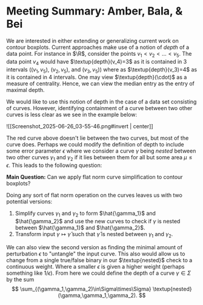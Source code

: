 
# Meeting Summary: Amber, Bala, & Bei

We are interested in either extending or generalizing current work on contour boxplots. Current approaches make use of a notion of *depth* of a data point. For instance in $\R$, consider the points $v_1<v_2<\dots<v_5$. The data point $v_4$ would have $\textup{depth}(v_4)=3$ as it is contained in 3 intervals ($(v_1,v_5)$, $(v_2,v_5)$, and $(v_3,v_5)$) where as $\textup{depth}(v_3)=4$ as it is contained in 4 intervals. One may view $\textup{depth}(\cdot)$ as a measure of centrality. Hence, we can view the median entry as the entry of maximal depth.

We would like to use this notion of depth in the case of a data set consisting of curves. However, identifying containment of a curve between two other curves is less clear as we see in the example below:


![[Screenshot_2025-06-26_03-55-46.png#invert | center]]


The red curve above doesn't lie between the two curves, but most of the curve does. Perhaps we could modify the definition of depth to include some error parameter $\epsilon$ where we consider a curve $\gamma$ being *nested* between two other curves $\gamma_1$ and $\gamma_2$ if it lies between them for all but some area $\mu\le\epsilon$. This leads to the following question:

**Main Question:** Can we apply flat norm curve simplification to contour boxplots?

Doing any sort of flat norm operation on the curves leaves us with two potential versions:
1. Simplify curves $\gamma_1$ and $\gamma_2$ to form $\hat{\gamma_1}$ and $\hat{\gamma_2}$ and use the new curves to check if $\gamma$ is nested between $\hat{\gamma_1}$ and $\hat{\gamma_2}$.
2. Transform input $\gamma\mapsto\hat{\gamma}$ such that $\hat{\gamma}$ is nested between $\gamma_1$ and $\gamma_2$.

We can also view the second version as finding the minimal amount of perturbation $\epsilon$ to "untangle" the input curve. This also would allow us to change from a single true/false binary in our $\textup{nested}$ check to a continuous weight. Where a smaller $\epsilon$ is given a higher weight (perhaps something like $1/\epsilon$). From here we could define the depth of a curve $\gamma\in\Sigma$ by the sum
$$
	\sum_{(\gamma_1,\gamma_2)\in\Sigma\times\Sigma} \textup{nested}(\gamma,\gamma_1,\gamma_2).
$$

